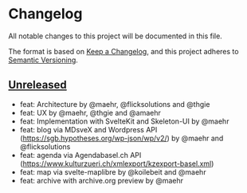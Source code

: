 # Changelog

All notable changes to this project will be documented in this file.

The format is based on [Keep a Changelog](https://keepachangelog.com/en/1.0.0/),
and this project adheres to [Semantic Versioning](https://semver.org/spec/v2.0.0.html).

## [Unreleased](https://github.com/Stadt-Geschichte-Basel/stadtgeschichtebasel.ch/compare/...HEAD)

- feat: Architecture by @maehr, @flicksolutions and @thgie
- feat: UX by @maehr, @thgie and @amaehr
- feat: Implementation with SvelteKit and Skeleton-UI by @maehr
- feat: blog via MDsveX and Wordpress API (https://sgb.hypotheses.org/wp-json/wp/v2/) by @maehr and @flicksolutions
- feat: agenda via Agendabasel.ch API (https://www.kulturzueri.ch/xmlexport/kzexport-basel.xml)
- feat: map via svelte-maplibre by @koilebeit and @maehr
- feat: archive with archive.org preview by @maehr
